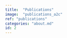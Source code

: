 ```yaml
---
title:  "Publications"
image:  "publications_a2c"
ref: "publications"
categories: "about.md"
id: 2
---
```

